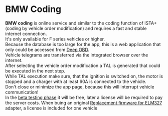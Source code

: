 # BMW Coding
**BMW coding** is online service and similar to the coding function of ISTA+ (coding by vehicle order modification) and requires a fast and stable internet connection.  
It's only available for F series vehicles or higher.  
Because the database is too large for the app, this is a web application that only could be accessed from [Deep OBD](Deep_OBD_for_BMW_and_VAG.md).  
Vehicle telegrams are transferred via the integrated browser over the internet.  
After selecting the vehicle order modification a TAL is generated that could be executed in the next step.  
While TAL execution make sure, that the ignition is switched on, the motor is stopped and a charger with at least 60A is connected to the vehicle.  
Don't close or minimize the app page, because this will interrupt vehicle communication!  
In the [beta testing phase](https://play.google.com/apps/testing/de.holeschak.bmw_deep_obd) it will be free, later a license will be required to pay the server costs.
When buing an original [Replacement firmware for ELM327](Replacement_firmware_for_ELM327.md#buy-a-preprogrammed-adapter) adapter, a license is included for one vehicle

